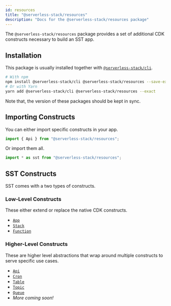 ```yaml
---
id: resources
title: "@serverless-stack/resources"
description: "Docs for the @serverless-stack/resources package"
---
```


The `@serverless-stack/resources` package provides a set of additional CDK constructs necessary to build an SST app.

## Installation

This package is usually installed together with [`@serverless-stack/cli`](cli.md).

```bash
# With npm
npm install @serverless-stack/cli @serverless-stack/resources --save-exact
# Or with Yarn
yarn add @serverless-stack/cli @serverless-stack/resources --exact
```

Note that, the version of these packages should be kept in sync.

## Importing Constructs

You can either import specific constructs in your app.

```js
import { Api } from "@serverless-stack/resources";
```

Or import them all.

```js
import * as sst from "@serverless-stack/resources";
```

## SST Constructs

SST comes with a two types of constructs.

### Low-Level Constructs

These either extend or replace the native CDK constructs.

- [`App`](../constructs/app.md)
- [`Stack`](../constructs/stack.md)
- [`Function`](../constructs/function.md)

### Higher-Level Constructs

These are higher level abstractions that wrap around multiple constructs to serve specific use cases.

- [`Api`](../constructs/api.md)
- [`Cron`](../constructs/cron.md)
- [`Table`](../constructs/table.md)
- [`Topic`](../constructs/topic.md)
- [`Queue`](../constructs/queue.md)
- _More coming soon!_
